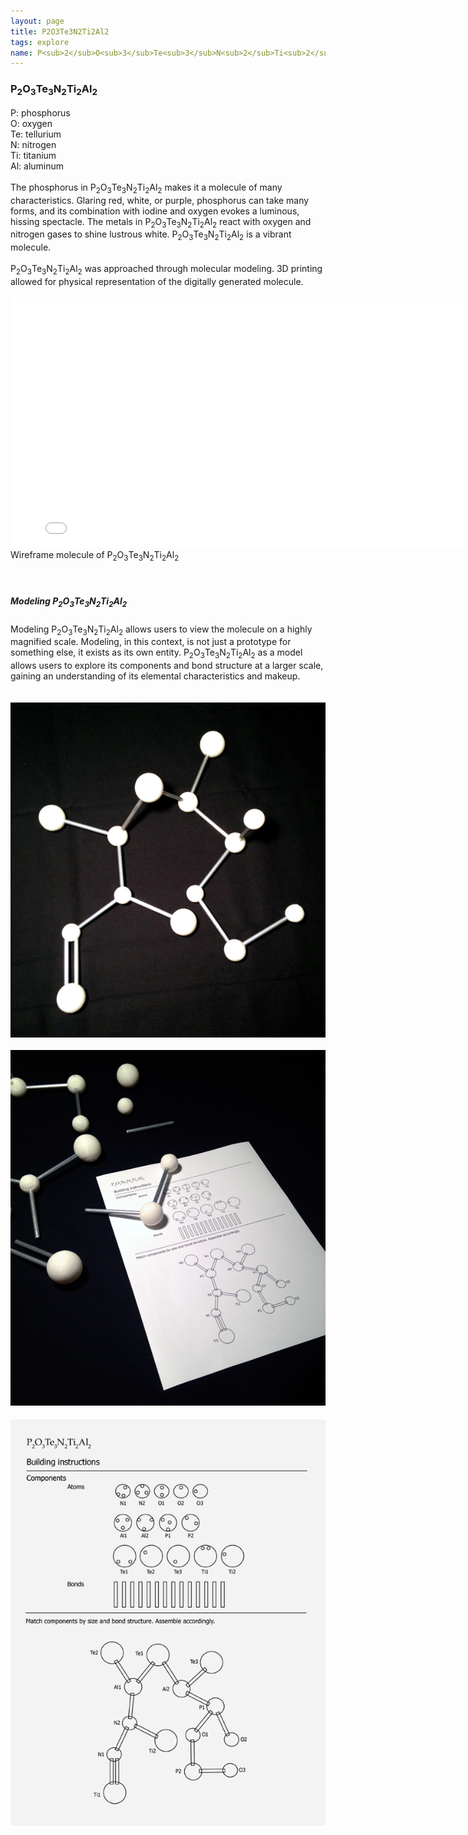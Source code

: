 ```yaml
---
layout: page
title: P2O3Te3N2Ti2Al2
tags: explore
name: P<sub>2</sub>O<sub>3</sub>Te<sub>3</sub>N<sub>2</sub>Ti<sub>2</sub>Al<sub>2</sub>
---
```


<h3 class="pageheader">
P<sub>2</sub>O<sub>3</sub>Te<sub>3</sub>N<sub>2</sub>Ti<sub>2</sub>Al<sub>2</sub>
</h3>
<div class="pagecontent"> 
<div class="row">
	<div class="grid-third">
P: phosphorus
<br>
O: oxygen
<br>
Te: tellurium
<br>
N: nitrogen
<br>
Ti: titanium
<br>
Al: aluminum
<br>
<br>
</div>
<div class="grid-two-thirds">
The phosphorus in P<sub>2</sub>O<sub>3</sub>Te<sub>3</sub>N<sub>2</sub>Ti<sub>2</sub>Al<sub>2</sub> makes it a molecule of many characteristics. Glaring red, white, or purple, phosphorus can take many forms, and its combination with iodine and oxygen evokes a luminous, hissing spectacle. The metals in P<sub>2</sub>O<sub>3</sub>Te<sub>3</sub>N<sub>2</sub>Ti<sub>2</sub>Al<sub>2</sub> react with oxygen and nitrogen gases to shine lustrous white. P<sub>2</sub>O<sub>3</sub>Te<sub>3</sub>N<sub>2</sub>Ti<sub>2</sub>Al<sub>2</sub> is a vibrant molecule. 
<br>
<br>
P<sub>2</sub>O<sub>3</sub>Te<sub>3</sub>N<sub>2</sub>Ti<sub>2</sub>Al<sub>2</sub> was approached through molecular modeling. 3D printing allowed for physical representation of the digitally generated molecule.
</div>
</div>
</div>

<br>

<div class="bottompage">
<div class="grid-three-fourths float-center">
<iframe src="//player.vimeo.com/video/104322632?title=0&amp;byline=0&amp;portrait=0&amp;autoplay=1&amp;loop=1" width="800" height="400" frameborder="0"> </iframe><br>Wireframe molecule of  
P<sub>2</sub>O<sub>3</sub>Te<sub>3</sub>N<sub>2</sub>Ti<sub>2</sub>Al<sub>2</sub></li>
<br>
<br>
<br>
<h5>Modeling P<sub>2</sub>O<sub>3</sub>Te<sub>3</sub>N<sub>2</sub>Ti<sub>2</sub>Al<sub>2</sub>
</h5>

Modeling P<sub>2</sub>O<sub>3</sub>Te<sub>3</sub>N<sub>2</sub>Ti<sub>2</sub>Al<sub>2</sub> allows users to view the molecule on a highly magnified scale. Modeling, in this context, is not just a prototype for something else, it exists as its own entity. P<sub>2</sub>O<sub>3</sub>Te<sub>3</sub>N<sub>2</sub>Ti<sub>2</sub>Al<sub>2</sub> as a model allows users to explore its components and bond structure at a larger scale, gaining an understanding of its elemental characteristics and makeup. 
<br>
<br>
<br>
<img src="/img/pot4.jpg">
<br>
<br>
<img src="/img/pot1.jpg">
<br>
<br>
<img src="/img/potentialdirections.png">
</div>
</div>




